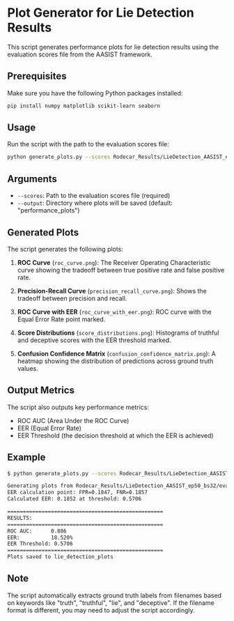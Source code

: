 # Plot Generator for Lie Detection Results

This script generates performance plots for lie detection results using the evaluation scores file from the AASIST framework.

## Prerequisites

Make sure you have the following Python packages installed:

```bash
pip install numpy matplotlib scikit-learn seaborn
```

## Usage

Run the script with the path to the evaluation scores file:

```bash
python generate_plots.py --scores Rodecar_Results/LieDetection_AASIST_ep50_bs32/eval_scores_using_best_dev_model.txt --output performance_plots
```

## Arguments

- `--scores`: Path to the evaluation scores file (required)
- `--output`: Directory where plots will be saved (default: "performance_plots")

## Generated Plots

The script generates the following plots:

1. **ROC Curve** (`roc_curve.png`): The Receiver Operating Characteristic curve showing the tradeoff between true positive rate and false positive rate.

2. **Precision-Recall Curve** (`precision_recall_curve.png`): Shows the tradeoff between precision and recall.

3. **ROC Curve with EER** (`roc_curve_with_eer.png`): ROC curve with the Equal Error Rate point marked.

4. **Score Distributions** (`score_distributions.png`): Histograms of truthful and deceptive scores with the EER threshold marked.

5. **Confusion Confidence Matrix** (`confusion_confidence_matrix.png`): A heatmap showing the distribution of predictions across ground truth values.

## Output Metrics

The script also outputs key performance metrics:
- ROC AUC (Area Under the ROC Curve)
- EER (Equal Error Rate)
- EER Threshold (the decision threshold at which the EER is achieved)

## Example

```bash
$ python generate_plots.py --scores Rodecar_Results/LieDetection_AASIST_ep50_bs32/eval_scores_using_best_dev_model.txt --output lie_detection_plots

Generating plots from Rodecar_Results/LieDetection_AASIST_ep50_bs32/eval_scores_using_best_dev_model.txt
EER calculation point: FPR=0.1847, FNR=0.1857
Calculated EER: 0.1852 at threshold: 0.5706

==================================================
RESULTS:
==================================================
ROC AUC:      0.886
EER:          18.520%
EER Threshold: 0.5706
==================================================
Plots saved to lie_detection_plots
```

## Note

The script automatically extracts ground truth labels from filenames based on keywords like "truth", "truthful", "lie", and "deceptive". If the filename format is different, you may need to adjust the script accordingly. 